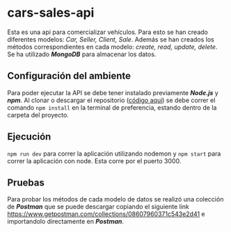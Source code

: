 # cars-sales-api

Esta es una api para comercializar vehículos. Para esto se han creado diferentes modelos: *Car, Seller, Client, Sale*. 
Además se han creados los métodos correspondientes en cada modelo: *create, read, update, delete*. Se ha utilizado **_MongoDB_**
para almacenar los datos.

## Configuración del ambiente

Para poder ejecutar la API se debe tener instalado previamente **_Node.js_** y **_npm_**. Al clonar o descargar el 
repositorio ([código aquí](https://github.com/juanmgarcia97/cars-sales-api.git)) se debe correr el comando `npm install`
en la terminal de preferencia, estando dentro de la carpeta del proyecto.

## Ejecución

`npm run dev` para correr la aplicación utilizando nodemon y `npm start` para correr la aplicación con node. Esta corre
por el puerto 3000.

## Pruebas

Para probar los métodos de cada modelo de datos se realizó una colección de **_Postman_** que se puede descargar copiando el siguiente
link https://www.getpostman.com/collections/08607960371c543e2d41 e importandolo directamente en **_Postman_**.
